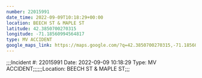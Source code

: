 ```yaml
---
number: 22015991
date_time: 2022-09-09T10:18:29+00:00
location: BEECH ST & MAPLE ST
latitude: 42.3850700270315
longitude: -71.18560994564817
type: MV ACCIDENT
google_maps_link: https://maps.google.com/?q=42.3850700270315,-71.18560994564817
---
```


;;;Incident #: 22015991  Date: 2022-09-09 10:18:29   Type: MV ACCIDENT;;;;;;Location: BEECH ST & MAPLE ST;;;
